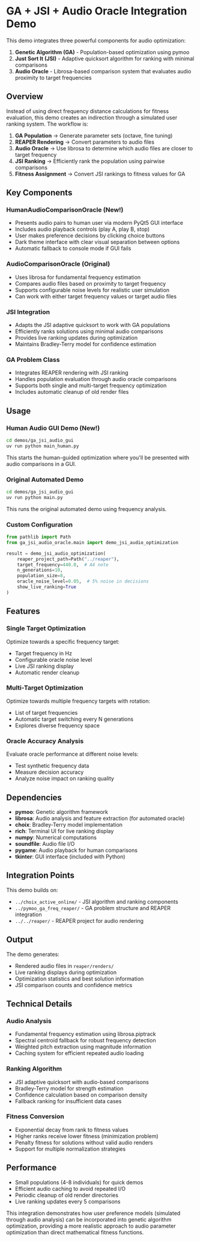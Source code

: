 # GA + JSI + Audio Oracle Integration Demo

This demo integrates three powerful components for audio optimization:

1. **Genetic Algorithm (GA)** - Population-based optimization using pymoo
2. **Just Sort It (JSI)** - Adaptive quicksort algorithm for ranking with minimal comparisons
3. **Audio Oracle** - Librosa-based comparison system that evaluates audio proximity to target frequencies

## Overview

Instead of using direct frequency distance calculations for fitness evaluation, this demo creates an indirection through a simulated user ranking system. The workflow is:

1. **GA Population** → Generate parameter sets (octave, fine tuning)
2. **REAPER Rendering** → Convert parameters to audio files
3. **Audio Oracle** → Use librosa to determine which audio files are closer to target frequency
4. **JSI Ranking** → Efficiently rank the population using pairwise comparisons
5. **Fitness Assignment** → Convert JSI rankings to fitness values for GA

## Key Components

### HumanAudioComparisonOracle (New!)
- Presents audio pairs to human user via modern PyQt5 GUI interface
- Includes audio playback controls (play A, play B, stop)
- User makes preference decisions by clicking choice buttons
- Dark theme interface with clear visual separation between options
- Automatic fallback to console mode if GUI fails

### AudioComparisonOracle (Original)
- Uses librosa for fundamental frequency estimation
- Compares audio files based on proximity to target frequency
- Supports configurable noise levels for realistic user simulation
- Can work with either target frequency values or target audio files

### JSI Integration
- Adapts the JSI adaptive quicksort to work with GA populations
- Efficiently ranks solutions using minimal audio comparisons
- Provides live ranking updates during optimization
- Maintains Bradley-Terry model for confidence estimation

### GA Problem Class
- Integrates REAPER rendering with JSI ranking
- Handles population evaluation through audio oracle comparisons
- Supports both single and multi-target frequency optimization
- Includes automatic cleanup of old render files

## Usage

### Human Audio GUI Demo (New!)
```bash
cd demos/ga_jsi_audio_gui
uv run python main_human.py
```

This starts the human-guided optimization where you'll be presented with audio comparisons in a GUI.

### Original Automated Demo
```bash
cd demos/ga_jsi_audio_gui
uv run python main.py
```

This runs the original automated demo using frequency analysis.

### Custom Configuration
```python
from pathlib import Path
from ga_jsi_audio_oracle.main import demo_jsi_audio_optimization

result = demo_jsi_audio_optimization(
    reaper_project_path=Path("../reaper"),
    target_frequency=440.0,  # A4 note
    n_generations=10,
    population_size=8,
    oracle_noise_level=0.05,  # 5% noise in decisions
    show_live_ranking=True
)
```

## Features

### Single Target Optimization
Optimize towards a specific frequency target:
- Target frequency in Hz
- Configurable oracle noise level
- Live JSI ranking display
- Automatic render cleanup

### Multi-Target Optimization
Optimize towards multiple frequency targets with rotation:
- List of target frequencies
- Automatic target switching every N generations
- Explores diverse frequency space

### Oracle Accuracy Analysis
Evaluate oracle performance at different noise levels:
- Test synthetic frequency data
- Measure decision accuracy
- Analyze noise impact on ranking quality

## Dependencies

- **pymoo**: Genetic algorithm framework
- **librosa**: Audio analysis and feature extraction (for automated oracle)
- **choix**: Bradley-Terry model implementation
- **rich**: Terminal UI for live ranking display
- **numpy**: Numerical computations
- **soundfile**: Audio file I/O
- **pygame**: Audio playback for human comparisons
- **tkinter**: GUI interface (included with Python)

## Integration Points

This demo builds on:
- `../choix_active_online/` - JSI algorithm and ranking components
- `../pymoo_ga_freq_reaper/` - GA problem structure and REAPER integration
- `../../reaper/` - REAPER project for audio rendering

## Output

The demo generates:
- Rendered audio files in `reaper/renders/`
- Live ranking displays during optimization
- Optimization statistics and best solution information
- JSI comparison counts and confidence metrics

## Technical Details

### Audio Analysis
- Fundamental frequency estimation using librosa.piptrack
- Spectral centroid fallback for robust frequency detection
- Weighted pitch extraction using magnitude information
- Caching system for efficient repeated audio loading

### Ranking Algorithm
- JSI adaptive quicksort with audio-based comparisons
- Bradley-Terry model for strength estimation
- Confidence calculation based on comparison density
- Fallback ranking for insufficient data cases

### Fitness Conversion
- Exponential decay from rank to fitness values
- Higher ranks receive lower fitness (minimization problem)
- Penalty fitness for solutions without valid audio renders
- Support for multiple normalization strategies

## Performance

- Small populations (4-8 individuals) for quick demos
- Efficient audio caching to avoid repeated I/O
- Periodic cleanup of old render directories
- Live ranking updates every 5 comparisons

This integration demonstrates how user preference models (simulated through audio analysis) can be incorporated into genetic algorithm optimization, providing a more realistic approach to audio parameter optimization than direct mathematical fitness functions.
